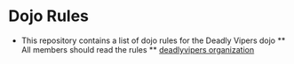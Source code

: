 Dojo Rules
==========

- This repository contains a list of dojo rules for the Deadly Vipers dojo
** All members should read the rules **
[deadlyvipers organization](https://github.com/deadlyvipers)